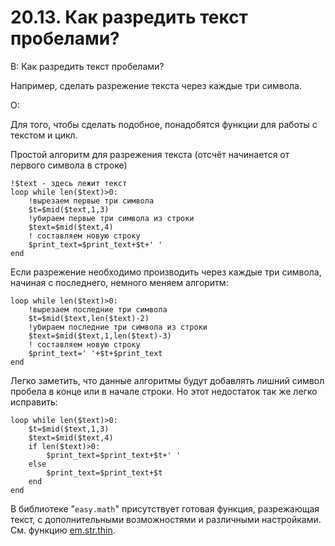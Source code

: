 # 20.13. Как разредить текст пробелами?
<!-- [:faq_20_13] -->
В: Как разредить текст пробелами?

Например, сделать разрежение текста через каждые три символа.

О:

Для того, чтобы сделать подобное, понадобятся функции для работы с текстом и цикл.

Простой алгоритм для разрежения текста (отсчёт начинается от первого символа в строке)
```qsp
!$text - здесь лежит текст
loop while len($text)>0:
	!вырезаем первые три символа
	$t=$mid($text,1,3)
	!убираем первые три символа из строки
	$text=$mid($text,4)
	! составляем новую строку
	$print_text=$print_text+$t+' '
end
```
Если разрежение необходимо производить через каждые три символа, начиная с последнего, немного меняем алгоритм:
```qsp
loop while len($text)>0:
	!вырезаем последние три символа
	$t=$mid($text,len($text)-2)
	!убираем последние три символа из строки
	$text=$mid($text,1,len($text)-3)
	! составляем новую строку
	$print_text=' '+$t+$print_text
end
```
Легко заметить, что данные алгоритмы будут добавлять лишний символ пробела в конце или в начале строки. Но этот недостаток так же легко исправить:
```qsp
loop while len($text)>0:
	$t=$mid($text,1,3)
	$text=$mid($text,4)
	if len($text)>0:
		$print_text=$print_text+$t+' '
	else
		$print_text=$print_text+$t
	end
end
```
В библиотеке "`easy.math`" присутствует готовая функция, разрежающая текст, с дополнительными возможностями и различными настройками. См. функцию [em.str.thin](https://github.com/AleksVersus/easy.math.3).
